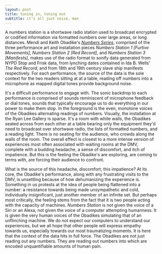 ```yaml
---
layout: post
title: tuning in, tuning out
subtitle: it's all just noise, man
---
```

A numbers station is a shortwave radio station used to broadcast encrypted or codified information via formatted numbers over large areas, or long distances. Mendi and Keith Obadike's [_Numbers Series_](http://obadike.squarespace.com/#/numbers-station-series/), comprised of the three performance art and installation pieces _Numbers Station 1 [Furtive Movements]_, _Numbers Station 2 [Red Record]_, and _Numbers Station 3 [Manifests]_, makes use of the radio format to sonify data generated from NYPD Stop and Frisk data, from lynching dates contained in Ida B. Wells' _The Red Record_, and from 18th and 19th century slave ship manifests respectively. For each performance, the source of the data is the sole context for the two readers sitting at at a table, reading off numbers into a microphone as mapped digital tones provide background noise. 

It's a difficult performance to engage with. The sonic backdrop to each performance is comprised of sounds reminiscent of microphone feedback or dial tones, sounds that typically encourage us to do everything in our power to make them stop. In the foreground is the even, monotone voices of the Obadikes alternating readings of numbers. Visually, the installation at the Ryan Lee Gallery is sparse. It's a room with white walls, the Obadikes seated across from each other at a table bearing only the equipment they'd need to broadcast over shortwave radio, the lists of formatted numbers, and a reading light. There is no seating for the audience, who crowds along the walls of the room. The overall effect is closest to a more intense version of experiences most often associated with waiting rooms at the DMV, complete with a budding headache, a sense of discomfort, and itch of impatience. But this is the feeling the Obadike's are exploring, are coming to terms with, are forcing their audience to confront. 

What is the source of this headache, discomfort, this impatience? At its core, the Obadike's performance, along with any frustrating visits to the DMV, is unsettling because of how dehumanizing the experience is. Something in us protests at the idea of people being flattened into a number: a resistance towards being made unsympathetic and cold, individually insignificant, just another member of an infinite set. But perhaps most critically, the feeling stems from the fact that it is two people acting with the capacity of machines. _Numbers Station_ is not given the voice of a Siri or an Alexa, not given the voice of a computer attempting humanness. It is given the very human voices of the Obadikes simulating that of an unflinching machine. We do not expect our computers to understand our experiences, but we all hope that other people will express empathy towards us, especially towards our most traumatizing moments. It is here that the context of the data hits in full force. The Obadikes are not just reading out any numbers. They are reading out numbers into which are encoded unquantifiable amounts of human pain. 
